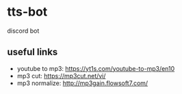 # tts-bot

discord bot

## useful links

- youtube to mp3: https://yt1s.com/youtube-to-mp3/en10
- mp3 cut: https://mp3cut.net/vi/
- mp3 normalize: http://mp3gain.flowsoft7.com/
